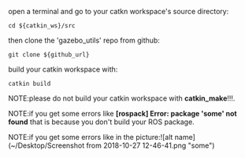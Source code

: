 open a terminal and go to your catkn workspace's source directory:
```
cd ${catkin_ws}/src
```
then clone the 'gazebo_utils' repo from github:
```
git clone ${github_url}
```
build your catkin workspace with:
```
catkin build
```
NOTE:please do not build your catkin workspace with **catkin_make**!!!.




NOTE:if you get some errors like **[rospack] Error: package 'some' not found** that is because you don't build your ROS package.


NOTE:if you get some errors like in the picture:![alt name](~/Desktop/Screenshot from 2018-10-27 12-46-41.png "some") 
 
